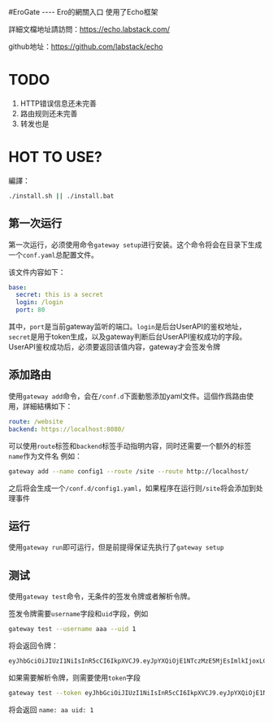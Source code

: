 #EroGate ---- Ero的網關入口
使用了Echo框架

詳細文檔地址請訪問：https://echo.labstack.com/

github地址：https://github.com/labstack/echo

# TODO
  1. HTTP错误信息还未完善
  2. 路由规则还未完善
  3. 转发也是

# HOT TO USE?
編譯：
```bash
./install.sh || ./install.bat
```
## 第一次运行
第一次运行，必须使用命令`gateway setup`进行安装。这个命令将会在目录下生成一个`conf.yaml`总配置文件。

该文件内容如下：
```yaml
base:
  secret: this is a secret
  login: /login
  port: 80
```
其中，`port`是当前gateway监听的端口。`login`是后台UserAPI的鉴权地址，
`secret`是用于token生成，以及gateway判断后台UserAPI鉴权成功的字段。UserAPI鉴权成功后，必须要返回该值内容，gateway才会签发令牌

## 添加路由
使用`gateway add`命令，会在`/conf.d`下面動態添加yaml文件。這個作爲路由使用，詳細結構如下：
```yaml
route: /website
backend: https://localhost:8080/
```

可以使用`route`标签和`backend`标签手动指明内容，同时还需要一个额外的标签`name`作为文件名
例如：
```bash
gateway add --name config1 --route /site --route http://localhost/
```

之后将会生成一个`/conf.d/config1.yaml`，如果程序在运行则`/site`将会添加到处理事件

## 运行
使用`gateway run`即可运行，但是前提得保证先执行了`gateway setup`


## 测试
使用`gateway test`命令，无条件的签发令牌或者解析令牌。

签发令牌需要`username`字段和`uid`字段，例如
```bash
gateway test --username aaa --uid 1
```
将会返回令牌：
```bash
eyJhbGciOiJIUzI1NiIsInR5cCI6IkpXVCJ9.eyJpYXQiOjE1NTczMzE5MjEsImlkIjoxLCJuYmYiOjE1NTczMzE5MjEsInVzZXJuYW1lIjoiYWFhIn0.ZphjRwwfcVrvKevwkA1FESMGpWjZbaECUkqInlEKZNc
```

如果需要解析令牌，则需要使用`token`字段
```bash
gateway test --token eyJhbGciOiJIUzI1NiIsInR5cCI6IkpXVCJ9.eyJpYXQiOjE1NTczMzE5MjEsImlkIjoxLCJuYmYiOjE1NTczMzE5MjEsInVzZXJuYW1lIjoiYWFhIn0.ZphjRwwfcVrvKevwkA1FESMGpWjZbaECUkqInlEKZNc
```
将会返回
`name: aa uid: 1`